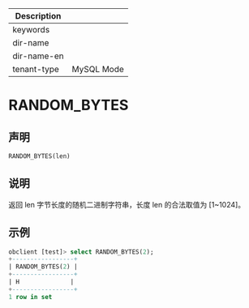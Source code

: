 | Description   |                 |
|---------------|-----------------|
| keywords      |                 |
| dir-name      |                 |
| dir-name-en   |                 |
| tenant-type   | MySQL Mode      |

# RANDOM_BYTES

## 声明

```sql
RANDOM_BYTES(len)
```

## 说明

返回 len 字节长度的随机二进制字符串，长度 len 的合法取值为 [1~1024]。

## 示例

```sql
obclient [test]> select RANDOM_BYTES(2);
+-----------------+
| RANDOM_BYTES(2) |
+-----------------+
| H              |
+-----------------+
1 row in set
```
